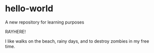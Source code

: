 # hello-world
A new repository for learning purposes

RAYHERE!

I like walks on the beach, rainy days, and to destroy zombies in my free time.
